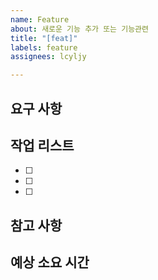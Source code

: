```yaml
---
name: Feature
about: 새로운 기능 추가 또는 기능관련
title: "[feat]"
labels: feature
assignees: lcyljy

---
```


## 요구 사항


## 작업 리스트
 - [ ]
 - [ ]
 - [ ]

## 참고 사항


## 예상 소요 시간
